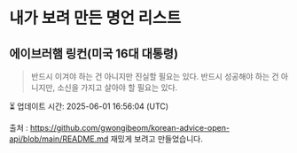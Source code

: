 # 내가 보려 만든 명언 리스트

##  에이브러햄 링컨(미국 16대 대통령)
> 반드시 이겨야 하는 건 아니지만 진실할 필요는 있다. 반드시 성공해야 하는 건 아니지만, 소신을 가지고 살아야 할 필요는 있다.


⏳ 업데이트 시간: 2025-06-01 16:56:04 (UTC)

출처 : https://github.com/gwongibeom/korean-advice-open-api/blob/main/README.md
재밌게 보려고 만들었습니다.
